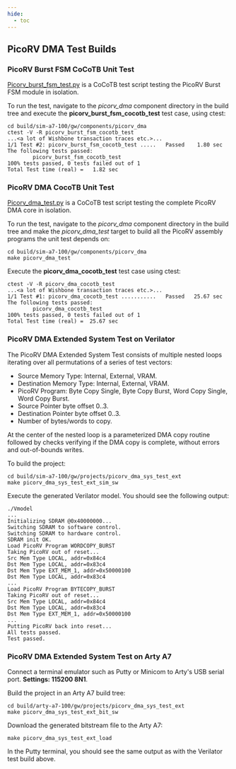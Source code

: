 ```yaml
---
hide:
  - toc
---
```


## PicoRV DMA Test Builds

### PicoRV Burst FSM CoCoTB Unit Test

[Picorv_burst_fsm_test.py](https://github.com/epsilon537/boxlambda/blob/master/gw/components/picorv_dma/test/picorv_burst_fsm_test.py) is a CoCoTB test script testing the PicoRV Burst FSM module in isolation.

To run the test, navigate to the *picorv_dma* component directory in the build tree and execute the **picorv_burst_fsm_cocotb_test** test case, using ctest:
```
cd build/sim-a7-100/gw/components/picorv_dma
ctest -V -R picorv_burst_fsm_cocotb_test
...<a lot of Wishbone transaction traces etc.>...
1/1 Test #2: picorv_burst_fsm_cocotb_test .....   Passed    1.80 sec
The following tests passed:
        picorv_burst_fsm_cocotb_test
100% tests passed, 0 tests failed out of 1
Total Test time (real) =   1.82 sec
```

### PicoRV DMA CocoTB Unit Test

[Picorv_dma_test.py](https://github.com/epsilon537/boxlambda/blob/master/gw/components/picorv_dma/test/picorv_dma_test.py) is a CoCoTB test script testing the complete PicoRV DMA core in isolation.

To run the test, navigate to the *picorv_dma* component directory in the build tree and make the *picorv_dma_test* target to build all the PicoRV assembly programs the unit test depends on:
```
cd build/sim-a7-100/gw/components/picorv_dma
make picorv_dma_test
```
Execute the **picorv_dma_cocotb_test** test case using ctest:
```
ctest -V -R picorv_dma_cocotb_test
...<a lot of Wishbone transaction traces etc.>...
1/1 Test #1: picorv_dma_cocotb_test ...........   Passed   25.67 sec
The following tests passed:
        picorv_dma_cocotb_test
100% tests passed, 0 tests failed out of 1
Total Test time (real) =  25.67 sec
```

### PicoRV DMA Extended System Test on Verilator

The PicoRV DMA Extended System Test consists of multiple nested loops iterating over all permutations of a series of test vectors:

- Source Memory Type: Internal, External, VRAM.
- Destination Memory Type: Internal, External, VRAM.
- PicoRV Program: Byte Copy Single, Byte Copy Burst, Word Copy Single, Word Copy Burst.
- Source Pointer byte offset 0..3.
- Destination Pointer byte offset 0..3.
- Number of bytes/words to copy.

At the center of the nested loop is a parameterized DMA copy routine followed by checks verifying if the DMA copy is complete, without errors and out-of-bounds writes.

To build the project:
```
cd build/sim-a7-100/gw/projects/picorv_dma_sys_test_ext
make picorv_dma_sys_test_ext_sim_sw
```
Execute the generated Verilator model. You should see the following output:
```
./Vmodel
...
Initializing SDRAM @0x40000000...
Switching SDRAM to software control.
Switching SDRAM to hardware control.
SDRAM init OK.
Load PicoRV Program WORDCOPY_BURST
Taking PicoRV out of reset...
Src Mem Type LOCAL, addr=0x84c4
Dst Mem Type LOCAL, addr=0x83c4
Dst Mem Type EXT_MEM_1, addr=0x50000100
Dst Mem Type LOCAL, addr=0x83c4
...
Load PicoRV Program BYTECOPY_BURST
Taking PicoRV out of reset...
Src Mem Type LOCAL, addr=0x84c4
Dst Mem Type LOCAL, addr=0x83c4
Dst Mem Type EXT_MEM_1, addr=0x50000100
...
Putting PicoRV back into reset...
All tests passed.
Test passed.
```

### PicoRV DMA Extended System Test on Arty A7

Connect a terminal emulator such as Putty or Minicom to Arty's USB serial port. **Settings: 115200 8N1**.

Build the project in an Arty A7 build tree:
```
cd build/arty-a7-100/gw/projects/picorv_dma_sys_test_ext
make picorv_dma_sys_test_ext_bit_sw
```
Download the generated bitstream file to the Arty A7:
```
make picorv_dma_sys_test_ext_load
```
In the Putty terminal, you should see the same output as with the Verilator test build above.
